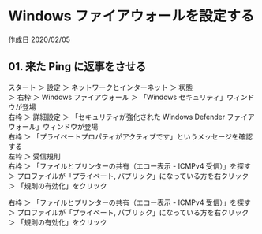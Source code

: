 # Windows ファイアウォールを設定する

作成日 2020/02/05

## 01. 来た Ping に返事をさせる

スタート ＞ 設定 ＞ ネットワークとインターネット ＞ 状態\
＞ 右枠 ＞ Windows ファイアウォール ＞ 「Windows セキュリティ」ウィンドウが登場\
右枠 ＞ 詳細設定 ＞ 「セキュリティが強化された Windows Defender ファイアウォール」ウィンドウが登場\
右枠 ＞ 「プライベートプロパティがアクティブです」というメッセージを確認する\
左枠 ＞ 受信規則\
右枠 ＞ 「ファイルとプリンターの共有（エコー表示 - ICMPv4 受信）」を探す\
＞ プロファイルが「プライベート, パブリック」になっている方を右クリック\
＞ 「規則の有効化」をクリック

右枠 ＞ 「ファイルとプリンターの共有（エコー表示 - ICMPv4 受信）」を探す\
＞ プロファイルが「プライベート, パブリック」になっている方を右クリック\
＞ 「規則の有効化」をクリック
